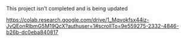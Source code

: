 This project isn't completed and is being updated

https://colab.research.google.com/drive/1_Mqvokfsx44iz-JvQEonRlbmG5M19QcX?authuser=1#scrollTo=9e559275-2332-4846-b26b-dc0eba840817
